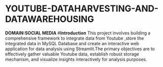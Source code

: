 # YOUTUBE-DATAHARVESTING-AND-DATAWAREHOUSING
****DOMAIN**:SOCIAL MEDIA**
#**Introduction**
  This project involves building a comprehensive framework to integrate data from Youtube ,store the integrated data in MySQL Database and create an  interactive web application for data analysis using Streamlit.The primary objectives are to effectively gather valuable Youtube data, establish robust storage mechanism, and visualize insights interactively for analysis purposes.
